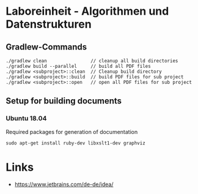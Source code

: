 # Laboreinheit - Algorithmen und Datenstrukturen

## Gradlew-Commands

```
./gradlew clean                // cleanup all build directories
./gradlew build --parallel     // build all PDF files 
./gradlew <subproject>::clean  // Cleanup build directory
./gradlew <subproject>::build  // build PDF files for sub project
./gradlew <subproject>::open   // open all PDF files for sub project
```

## Setup for building documents

### Ubuntu 18.04

Required packages for generation of documentation

```
sudo apt-get install ruby-dev libxslt1-dev graphviz
```
# Links

* https://www.jetbrains.com/de-de/idea/
